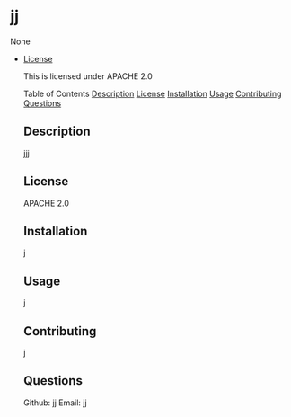# jj
  None
  
* [License](#license)

  This is licensed under APACHE 2.0


  Table of Contents
  [Description](#description)
  [License](#license)
  [Installation](#installation)
  [Usage](#usage)
  [Contributing](#contributing)
  [Questions](#questions)
  ## Description
  jjj
  ## License
  APACHE 2.0
  ## Installation
  j
  ## Usage 
  j
  ## Contributing
  j
  ## Questions
  Github: [jj](github.com/jj)
  Email: jj
  